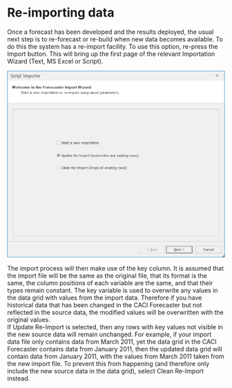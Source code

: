 # Re-importing data

Once a forecast has been developed and the results deployed, the usual next step is to re-forecast or re-build when new data becomes available.  To do this the system has a re-import facility.  To use this option, re-press the Import button.  This will bring up the first page of the relevant Importation Wizard (Text, MS Excel or Script).
 

![Typical Import Wizard - Re-Import](imgs/Re-Import.png)


The import process will then make use of the key column.  It is assumed that the import file will be the same as the original file, that its format is the same, the column positions of each variable are the same, and that their types remain constant.  The key variable is used to overwrite any values in the data grid with values from the import data.  Therefore if you have historical data that has been changed in the CACI Forecaster but not reflected in the source data, the modified values will be overwritten with the original values.  
If Update Re-Import is selected, then any rows with key values not visible in the new source data will remain unchanged.  For example, if your import data file only contains data from March 2011, yet the data grid in the CACI Forecaster contains data from January 2011, then the updated data grid will contain data from January 2011, with the values from March 2011 taken from the new import file.  To prevent this from happening (and therefore only include the new source data in the data grid), select Clean Re-Import instead.